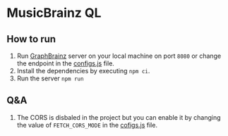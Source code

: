# MusicBrainz QL

## How to run

1. Run [GraphBrainz](https://github.com/exogen/graphbrainz) server on your local machine on port `8080` or change the endpoint in the [configs.js](src/configs.js) file.
2. Install the dependencies by executing `npm ci`.
3. Run the server `npm run`

## Q&A

1. The CORS is disbaled in the project but you can enable it by changing the value of `FETCH_CORS_MODE` in the [cofigs.js](src/configs.js) file.
